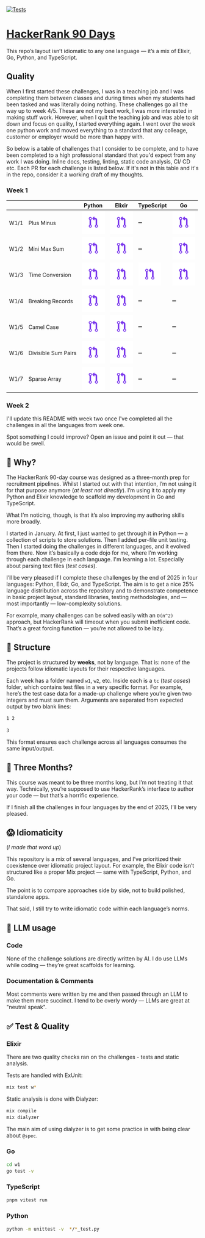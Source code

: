 [![Tests](https://github.com/treejamie/hackerrank-90days/actions/workflows/test.yml/badge.svg)](https://github.com/treejamie/hackerrank-90days/actions/workflows/test.yml)

# [HackerRank 90 Days](https://www.hackerrank.com/interview/preparation-kits/three-month-preparation-kit/three-month-week-three/challenges)

This repo’s layout isn’t idiomatic to any one language — it’s a mix of Elixir, Go, Python, and TypeScript.

## Quality

When I first started these challenges, I was in a teaching job and I was completing them between classes and during times when my students had been tasked and was literally doing nothing. These challenges go all the way up to week 4/5. These are not my best work, I was more interested in making stuff work.  However, when I quit the teaching job and was able to sit down and focus on quality, I started everything again. I went over the week one python work and moved everything to a standard that any colleage, customer or employer would be more than happy with. 

So below is a table of challenges that I consider to be complete, and to have been completed to a high professional standard that you'd expect from any work I was doing. Inline docs, testing, linting, static code analysis, CI/ CD etc.  Each PR for each challenge is listed below. If it's not in this table and it's in the repo, consider it a working draft of my thoughts.


### Week 1

| |                         | Python                  | Elixir                  | TypeScript    | Go    |
|-|-                        |-                        |-                        |-              |-      |  
| W1/1| Plus Minus          |[![PR](img/pr.svg)][11py]|[![PR](img/pr.svg)][11ex]|     ➖        |[![PR](img/pr.svg)][11go]|  
| W1/2| Mini Max Sum        |[![PR](img/pr.svg)][12py]|[![PR](img/pr.svg)][12ex]|     ➖        |[![PR](img/pr.svg)][11go]|  
| W1/3| Time Conversion     |[![PR](img/pr.svg)][13py]|[![PR](img/pr.svg)][13ex]|[![PR](img/pr.svg)][13ts]|[![PR](img/pr.svg)][11go]|  
| W1/4| Breaking Records    |[![PR](img/pr.svg)][14py]|[![PR](img/pr.svg)][14ex]|     ➖        |   ➖   |  
| W1/5| Camel Case          |[![PR](img/pr.svg)][15py]|[![PR](img/pr.svg)][15ex]|     ➖        |   ➖   |  
| W1/6| Divisible Sum Pairs |[![PR](img/pr.svg)][16py]|[![PR](img/pr.svg)][16ex]|     ➖        |   ➖   |  
| W1/7| Sparse Array        |[![PR](img/pr.svg)][17py]|[![PR](img/pr.svg)][17ex]|     ➖        |   ➖   |  

[11py]: https://github.com/treejamie/hackerrank-90days/pull/108
[12py]: https://github.com/treejamie/hackerrank-90days/pull/108
[13py]: https://github.com/treejamie/hackerrank-90days/pull/109
[14py]: https://github.com/treejamie/hackerrank-90days/pull/111
[15py]: https://github.com/treejamie/hackerrank-90days/pull/113
[16py]: https://github.com/treejamie/hackerrank-90days/pull/114
[17py]: https://github.com/treejamie/hackerrank-90days/pull/115

[11ex]: https://github.com/treejamie/hackerrank-90days/pull/103
[12ex]: https://github.com/treejamie/hackerrank-90days/pull/138
[13ex]: https://github.com/treejamie/hackerrank-90days/pull/141
[14ex]: https://github.com/treejamie/hackerrank-90days/pull/142
[15ex]: https://github.com/treejamie/hackerrank-90days/pull/148
[16ex]: https://github.com/treejamie/hackerrank-90days/pull/151
[17ex]: https://github.com/treejamie/hackerrank-90days/pull/152

[11ts]: #
[12ts]: #
[13ts]: https://github.com/treejamie/hackerrank-90days/pull/136
[14ts]: #
[15ts]: #
[16ts]: #
[17ts]: #

[11go]: https://github.com/treejamie/hackerrank-90days/pull/102
[12go]: https://github.com/treejamie/hackerrank-90days/pull/105
[13go]: https://github.com/treejamie/hackerrank-90days/pull/147
[14go]: #
[15go]: #
[16go]: #
[17go]: #

### Week 2

I'll update this README with week two once I've completed all the challenges in all the languages from week one.


Spot something I could improve? Open an issue and point it out — that would be swell.

## 🙋 Why?

The HackerRank 90-day course was designed as a three-month prep for recruitment pipelines. Whilst I started out with that intention, I’m not using it for that purpose anymore (_at least not directly_). I’m using it to apply my Python and Elixir knowledge to scaffold my development in Go and TypeScript.

What I’m noticing, though, is that it’s also improving my authoring skills more broadly.

I started in January. At first, I just wanted to get through it in Python — a collection of scripts to store solutions. Then I added per-file unit testing. Then I started doing the challenges in different languages, and it evolved from there. Now it’s basically a code dojo for me, where I’m working through each challenge in each language. I'm learning a lot. Especially about parsing text files (_test cases_).

I’ll be very pleased if I complete these challenges by the end of 2025 in four languages: Python, Elixir, Go, and TypeScript. The aim is to get a nice 25% language distribution across the repository and to demonstrate competence in basic project layout, standard libraries, testing methodologies, and — most importantly — low-complexity solutions.

For example, many challenges can be solved easily with an `O(n^2)` approach, but HackerRank will timeout when you submit inefficient code. That’s a great forcing function — you’re not allowed to be lazy.

## 🧱 Structure

The project is structured by **weeks**, not by language. That is: none of the projects follow idiomatic layouts for their respective languages.

Each week has a folder named `w1`, `w2`, etc. Inside each is a `tc` (_test cases_) folder, which contains test files in a very specific format. For example, here’s the test case data for a made-up challenge where you’re given two integers and must sum them. Arguments are separated from expected output by two blank lines:

```plaintext
1 2

3
```

This format ensures each challenge across all languages consumes the same input/output.

## 📅 Three Months?

This course was meant to be three months long, but I’m not treating it that way. Technically, you’re supposed to use HackerRank’s interface to author your code — but that’s a horrific experience.

If I finish all the challenges in four languages by the end of 2025, I’ll be very pleased.

## 😱 Idiomaticity

(_I made that word up_)

This repository is a mix of several languages, and I’ve prioritized their coexistence over idiomatic project layout. For example, the Elixir code isn’t structured like a proper Mix project — same with TypeScript, Python, and Go.

The point is to compare approaches side by side, not to build polished, standalone apps.

That said, I still try to write idiomatic code within each language’s norms.

## 🤖 LLM usage

### Code

None of the challenge solutions are directly written by AI. I do use LLMs while coding — they’re great scaffolds for learning.

### Documentation & Comments

Most comments were written by me and then passed through an LLM to make them more succinct. I tend to be overly wordy — LLMs are great at "neutral speak".


## ✅ Test & Quality

### Elixir

There are two quality checks ran on the challenges -  tests and static analysis.

Tests are handled with ExUnit:

```bash
mix test w*
```

Static analysis is done with Dialyzer:

```bash
mix compile
mix dialyzer
```

The main aim of using dialyzer is to get some practice in with being clear about `@spec`.

### Go

```bash
cd w1
go test -v
```

### TypeScript

```bash
pnpm vitest run
```


### Python

```bash
python -m unittest -v  */*_test.py
```
